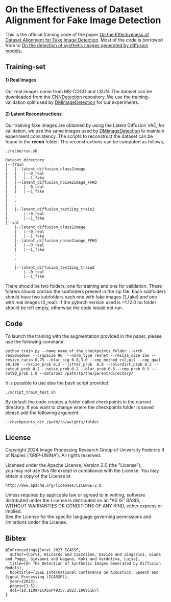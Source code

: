 # On the Effectiveness of Dataset Alignment for Fake Image Detection


This is the official training code of the paper [On the Effectiveness of Dataset Alignment for Fake Image Detection](https://arxiv.org/abs/2410.11835). Most of the code is borrowed from to [On the detection of synthetic images generated by diffusion models](https://github.com/grip-unina/DMimageDetection/tree/main).

## Training-set

#### 1) Real Images
Our real images come from MS-COCO and LSUN. The dataset can be downloaded from the [CNNDetection](https://github.com/PeterWang512/CNNDetection) repository. We use the training-validation split used by [DMimageDetection](https://github.com/grip-unina/DMimageDetection/tree/main) for our experiments.

#### 2) Latent Reconstructions
Our training fake images are obtained by using the Latent Diffusion VAE, for validation, we use the same images used by [DMimageDetection](https://github.com/grip-unina/DMimageDetection/tree/main) to maintain experiment consistency. The scripts to reconstruct the dataset can be found in the **recon** folder. The reconstructions can be computed as follows,
```
./recon/run.sh
```

```
Dataset directory
|--train
|   |--latent_diffusion_class2image
|   |   |--0_real
|   |   |--1_fake
|   |--latent_diffusion_noise2image_FFHQ
|   |   |--0_real
|   |   |--1_fake
|   .
|   .
|   .
|   |--latent_diffusion_text2img_train2
|       |--0_real
|       |--1_fake
|--val
    |--latent_diffusion_class2image
    |   |--0_real
    |   |--1_fake
    |--latent_diffusion_noise2image_FFHQ
    |   |--0_real
    |   |--1_fake
    .
    .
    .
    |--latent_diffusion_text2img_train2
        |--0_real
        |--1_fake
```
There should be two folders, one for training and one for validation. These folders should contain the subfolders present in the zip file. Each subfolders should have two subfolders each one with fake images (1_fake) and one with real images (0_real).
If the pytorch version used is >1.12.0 no folder should be left empty, otherwise the code would not run.

## Code

To launch the training with the augmentation provided in the paper, please use the following command:

```
python train.py --name name_of_the_checkpoints_folder --arch res50nodown --cropSize 96  --norm_type resnet --resize_size 256 --resize_ratio 0.75 --blur_sig 0.0,3.0 --cmp_method cv2,pil --cmp_qual 30,100 --resize_prob 0.2 --jitter_prob  0.8 --colordist_prob 0.2 --cutout_prob 0.2 --noise_prob 0.2 --blur_prob 0.5 --cmp_prob 0.5 --rot90_prob 1.0 --dataroot /path/to/the/parent/directory/
```

It is possible to use also the bash script provided.

```
./script_train_test.sh

```

By default the code creates a folder called checkpoints in the current directory. If you want to change where the checkpoints folder is saved please add the following argument:
```
--checkpoints_dir /path/to/weights/folder
```

## License

Copyright 2024 Image Processing Research Group of University Federico
II of Naples ('GRIP-UNINA'). All rights reserved.
                        
Licensed under the Apache License, Version 2.0 (the "License");       
you may not use this file except in compliance with the License. 
You may obtain a copy of the License at                    
                                           
    http://www.apache.org/licenses/LICENSE-2.0
                                                      
Unless required by applicable law or agreed to in writing, software
distributed under the License is distributed on an "AS IS" BASIS,    
WITHOUT WARRANTIES OR CONDITIONS OF ANY KIND, either express or implied.                         
See the License for the specific language governing permissions and
limitations under the License.

## Bibtex 

```
@InProceedings{Corvi_2023_ICASSP,
  author={Corvi, Riccardo and Cozzolino, Davide and Zingarini, Giada and Poggi, Giovanni and Nagano, Koki and Verdoliva, Luisa},
  title={On The Detection of Synthetic Images Generated by Diffusion Models},
  booktitle={IEEE International Conference on Acoustics, Speech and Signal Processing (ICASSP)}, 
  year={2023},
  pages={1-5},
  doi={10.1109/ICASSP49357.2023.10095167}
}
```
